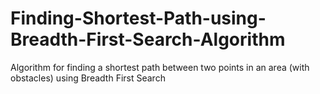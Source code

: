 # Finding-Shortest-Path-using-Breadth-First-Search-Algorithm
Algorithm for finding a shortest path between two points in an area (with obstacles) using Breadth First Search  
